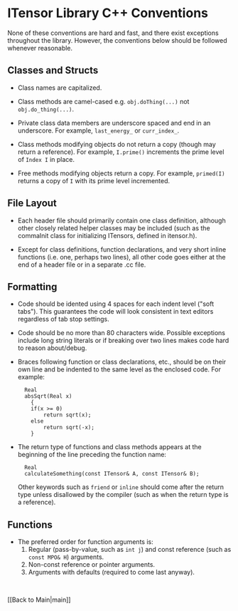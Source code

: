 # ITensor Library C++ Conventions #

None of these conventions are hard and fast, and there exist exceptions throughout the library.
However, the conventions below should be followed whenever reasonable.


## Classes and Structs ##

* Class names are capitalized.

* Class methods are camel-cased e.g. `obj.doThing(...)` not `obj.do_thing(...)`.

* Private class data members are underscore spaced and end in an underscore.
  For example, `last_energy_` or `curr_index_`.

* Class methods modifying objects do not return a copy (though may return a reference). 
  For example, `I.prime()` increments the prime level of `Index I` in place.

* Free methods modifying objects return a copy. For example, 
  `primed(I)` returns a copy of `I` with its prime level incremented.

## File Layout ##

* Each header file should primarily contain one class definition, although other
closely related helper classes may be included (such as the commaInit class for 
initializing ITensors, defined in itensor.h).

* Except for class definitions, function declarations, and very short inline functions (i.e. one, perhaps
two lines), all other code goes either at the end of a header
file or in a separate .cc file.



## Formatting ##

* Code should be idented using 4 spaces for each indent level ("soft tabs"). This guarantees
the code will look consistent in text editors regardless of tab stop settings.

* Code should be no more than 80 characters wide. Possible exceptions include long string literals or
if breaking over two lines makes code hard to reason about/debug.

* Braces following function or class declarations, etc., should be on their own line and 
  be indented to the same level as the enclosed code. For example:

        Real
        absSqrt(Real x)
          {
          if(x >= 0)
              return sqrt(x);
          else
              return sqrt(-x);
          }

* The return type of functions and class methods appears at the beginning of the line preceding the function name:

        Real
        calculateSomething(const ITensor& A, const ITensor& B);

  Other keywords such as `friend` or `inline` should come after the return type unless disallowed by the compiler
  (such as when the return type is a reference).

## Functions ##

* The preferred order for function arguments is:
    1. Regular (pass-by-value, such as `int j`) and const reference (such as `const MPO& H`) arguments.
    2. Non-const reference or pointer arguments.
    3. Arguments with defaults (required to come last anyway).


</br>

[[Back to Main|main]]
